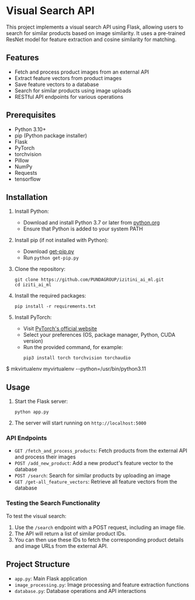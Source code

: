 # Visual Search API

This project implements a visual search API using Flask, allowing users to search for similar products based on image similarity. It uses a pre-trained ResNet model for feature extraction and cosine similarity for matching.

## Features

- Fetch and process product images from an external API
- Extract feature vectors from product images
- Save feature vectors to a database
- Search for similar products using image uploads
- RESTful API endpoints for various operations

## Prerequisites

- Python 3.10+
- pip (Python package installer)
- Flask
- PyTorch
- torchvision
- Pillow
- NumPy
- Requests
- tensorflow

## Installation

1. Install Python:
   - Download and install Python 3.7 or later from [python.org](https://www.python.org/downloads/)
   - Ensure that Python is added to your system PATH

2. Install pip (if not installed with Python):
   - Download [get-pip.py](https://bootstrap.pypa.io/get-pip.py)
   - Run `python get-pip.py`

3. Clone the repository:
   ```
   git clone https://github.com/PUNDAGROUP/izitini_ai_ml.git
   cd iziti_ai_ml
   ```

4. Install the required packages:
   ```
   pip install -r requirements.txt
   ```

5. Install PyTorch:
   - Visit [PyTorch's official website](https://pytorch.org/get-started/locally/)
   - Select your preferences (OS, package manager, Python, CUDA version)
   - Run the provided command, for example:
     ```
     pip3 install torch torchvision torchaudio
     ```

$ mkvirtualenv myvirtualenv --python=/usr/bin/python3.11


## Usage

1. Start the Flask server:
   ```
   python app.py
   ```

2. The server will start running on `http://localhost:5000`

### API Endpoints

- `GET /fetch_and_process_products`: Fetch products from the external API and process their images
- `POST /add_new_product`: Add a new product's feature vector to the database
- `POST /search`: Search for similar products by uploading an image
- `GET /get-all_feature_vectors`: Retrieve all feature vectors from the database

### Testing the Search Functionality

To test the visual search:

1. Use the `/search` endpoint with a POST request, including an image file.
2. The API will return a list of similar product IDs.
3. You can then use these IDs to fetch the corresponding product details and image URLs from the external API.

## Project Structure

- `app.py`: Main Flask application
- `image_processing.py`: Image processing and feature extraction functions
- `database.py`: Database operations and API interactions
